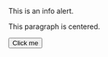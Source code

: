 <!-- Using Bootstrap classes in GitHub README.md file -->
<div class="alert alert-info">
  This is an info alert.
</div>

<p class="text-center">
  This paragraph is centered.
</p>

<button class="btn btn-primary">
  Click me
</button>


<!-- Bootstrap -->
<link rel="stylesheet" href="https://stackpath.bootstrapcdn.com/bootstrap/4.5.0/css/bootstrap.min.css">
